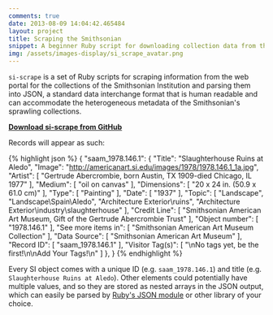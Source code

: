```yaml
---
comments: true
date: 2013-08-09 14:04:42.465484
layout: project
title: Scraping the Smithsonian
snippet: A beginner Ruby script for downloading collection data from the Smithsonian Institution in bulk, and parsing it into well-formed JSON.
img: /assets/images-display/si_scrape_avatar.png
---
```


`si-scrape` is a set of Ruby scripts for scraping information from the web portal for the collections of the Smithsonian Institution and parsing them into JSON, a standard data interchange format that is human readable and can accommodate the heterogeneous metadata of the Smithsonian's sprawling collections.

**[Download si-scrape from GitHub](https://github.com/mdlincoln/si-scrape)**

Records will appear as such:

{% highlight json %}
{
"saam_1978.146.1": {
    "Title": "Slaughterhouse Ruins at Aledo",
    "Image": "http://americanart.si.edu/images/1978/1978.146.1_1a.jpg",
    "Artist": [
      "Gertrude Abercrombie, born Austin, TX 1909-died Chicago, IL 1977"
    ],
    "Medium": [
      "oil on canvas"
    ],
    "Dimensions": [
      "20 x 24 in. (50.9 x 61.0 cm)"
    ],
    "Type": [
      "Painting"
    ],
    "Date": [
      "1937"
    ],
    "Topic": [
      "Landscape",
      "Landscape\\Spain\\Aledo",
      "Architecture Exterior\\ruins",
      "Architecture Exterior\\industry\\slaughterhouse"
    ],
    "Credit Line": [
      "Smithsonian American Art Museum, Gift of the Gertrude Abercrombie Trust"
    ],
    "Object number": [
      "1978.146.1"
    ],
    "See more items in": [
      "Smithsonian American Art Museum Collection"
    ],
    "Data Source": [
      "Smithsonian American Art Museum"
    ],
    "Record ID": [
      "saam_1978.146.1"
    ],
    "Visitor Tag(s)": [
      "\nNo tags yet, be the first!\n\nAdd Your Tags!\n"
    ]
  },
}
{% endhighlight %}

Every SI object comes with a unique ID (e.g. `saam_1978.146.1`) and title (e.g. `Slaughterhouse Ruins at Aledo`). Other elements could potentially have multiple values, and so they are stored as nested arrays in the JSON output, which can easily be parsed by [Ruby's JSON module](http://www.ruby-doc.org/stdlib-2.0/libdoc/json/rdoc/JSON.html) or other library of your choice.



